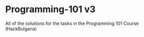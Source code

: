 # Programming-101 v3
All of the solutions for the tasks in the Programming 101 Course (HackBulgaria)
